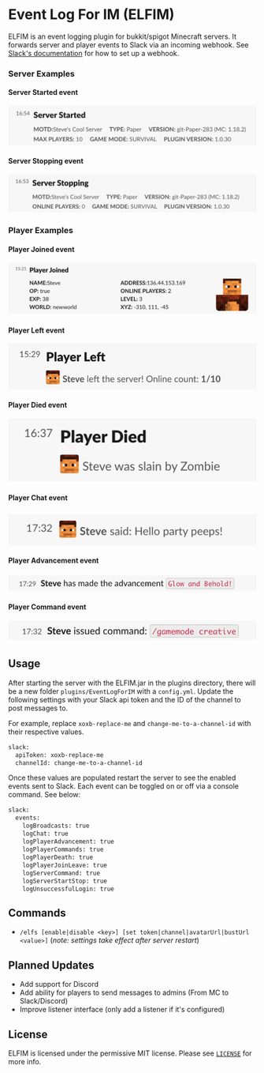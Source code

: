 # Event Log For IM (ELFIM)

ELFIM is an event logging plugin for bukkit/spigot Minecraft servers. 
It forwards server and player events to Slack via an incoming webhook.  See [Slack's documentation](https://api.slack.com/messaging/webhooks) for how to set up a webhook.

### Server Examples
#### Server Started event
![server started](./resources/ServerStarted.png)
#### Server Stopping event
![server stopping](./resources/ServerStopping.png)
### Player Examples
#### Player Joined event
![player joined](./resources/PlayerJoin.png)
#### Player Left event
![player leaves](./resources/PlayerLeft.png)
#### Player Died event
![player died](./resources/PlayerDied.png)
#### Player Chat event
![player chat](./resources/PlayerChat.png)
#### Player Advancement event
![player advancement](./resources/PlayerAdvancement.png)
#### Player Command event
![player command](./resources/PlayerCommand.png)

## Usage
After starting the server with the ELFIM.jar in the plugins directory, there will be a new folder `plugins/EventLogForIM` with a `config.yml`.
Update the following settings with your Slack api token and the ID of the channel to post messages to.

For example, replace `xoxb-replace-me` and `change-me-to-a-channel-id` with their respective values.
```access transformers
slack:
  apiToken: xoxb-replace-me
  channelId: change-me-to-a-channel-id
```
Once these values are populated restart the server to see the enabled events sent to Slack.  Each event can be toggled on or off via a console command.  See below:

```access transformers
slack:
  events:
    logBroadcasts: true
    logChat: true
    logPlayerAdvancement: true
    logPlayerCommands: true
    logPlayerDeath: true
    logPlayerJoinLeave: true
    logServerCommand: true
    logServerStartStop: true
    logUnsuccessfulLogin: true
```

## Commands
- `/elfs [enable|disable <key>] [set token|channel|avatarUrl|bustUrl <value>]` (_note: settings take effect after server restart_)

## Planned Updates
- Add support for Discord
- Add ability for players to send messages to admins (From MC to Slack/Discord)
- Improve listener interface (only add a listener if it's configured)

## License
ELFIM is licensed under the permissive MIT license. Please see [`LICENSE`](https://github.com/HideTheMonkey/EventLogForIM/blob/main/LICENSE) for more info.